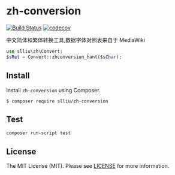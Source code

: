 zh-conversion
=====
[![Build Status](https://travis-ci.org/LiuShulong/zh-conversion.svg?branch=master?style=flat-square)](https://travis-ci.org/LiuShulong/zh-conversion)
[![codecov](https://codecov.io/gh/LiuShulong/zh-conversion/branch/master/graph/badge.svg)](https://codecov.io/gh/LiuShulong/zh-conversion)

中文简体和繁体转换工具,数据字体对照表来自于 MediaWiki

```php
use slliu\zh\Convert;
$sRet = Convert::zhconversion_hant($sChar);
```

Install
-------

Install `zh-conversion` using Composer.

```
$ composer require slliu/zh-conversion
```

Test
-------

```
composer run-script test
```

License
-------

The MIT License (MIT). Please see [LICENSE](LICENSE) for more information.
